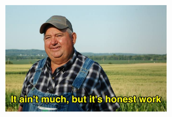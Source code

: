 ![alt text](https://github.com/robzun/robzun/blob/1442c3a5db67b0288a291e66e2e9b5ca6d0e0da3/honest%20work%20meme.jpg "honest work meme")
<!--
**robzun/robzun** is a ✨ _special_ ✨ repository because its `README.md` (this file) appears on your GitHub profile.

Here are some ideas to get you started:

- 🔭 I’m currently working on ...
- 🌱 I’m currently learning ...
- 👯 I’m looking to collaborate on ...
- 🤔 I’m looking for help with ...
- 💬 Ask me about ...
- 📫 How to reach me: ...
- 😄 Pronouns: ...
- ⚡ Fun fact: ...
-->
